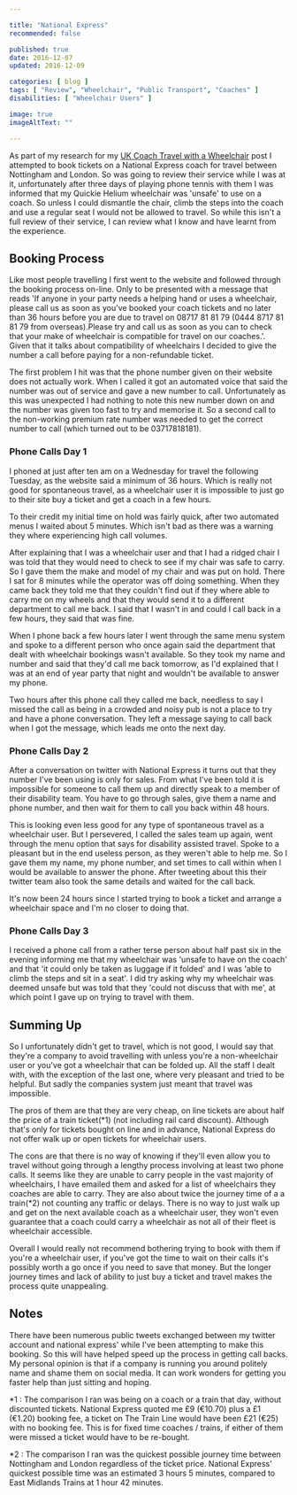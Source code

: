 ```yaml
---

title: "National Express"
recommended: false

published: true
date: 2016-12-07
updated: 2016-12-09

categories: [ blog ]
tags: [ "Review", "Wheelchair", "Public Transport", "Coaches" ]
disabilities: [ "Wheelchair Users" ]

image: true
imageAltText: ""

---
```


As part of my research for my [UK Coach Travel with a Wheelchair](/articles/wheels-on-uk-coaches/) post I attempted to book tickets on a National Express coach for travel between Nottingham and London. So was going to review their service while I was at it, unfortunately after three days of playing phone tennis with them I was informed that my Quickie Helium wheelchair was 'unsafe' to use on a coach. So unless I could dismantle the chair, climb the steps into the coach and use a regular seat I would not be allowed to travel. So while this isn't a full review of their service, I can review what I know and have learnt from the experience.<!--more-->

## Booking Process

Like most people travelling I first went to the website and followed through the booking process on-line. Only to be presented with a message that reads 'If anyone in your party needs a helping hand or uses a wheelchair, please call us as soon as you've booked your coach tickets and no later than 36 hours before you are due to travel on 08717 81 81 79 (0444 8717 81 81 79 from overseas).Please try and call us as soon as you can to check that your make of wheelchair is compatible for travel on our coaches.'. Given that it talks about compatibility of wheelchairs I decided to give the number a call before paying for a non-refundable ticket.

The first problem I hit was that the phone number given on their website does not actually work. When I called it got an automated voice that said the number was out of service and gave a new number to call. Unfortunately as this was unexpected I had nothing to note this new number down on and the number was given too fast to try and memorise it. So a second call to the non-working premium rate number was needed to get the correct number to call (which turned out to be 03717818181).

### Phone Calls Day 1

I phoned at just after ten am on a Wednesday for travel the following Tuesday, as the website said a minimum of 36 hours. Which is really not good for spontaneous travel, as a wheelchair user it is impossible to just go to their site buy a ticket and get a coach in a few hours. 

To their credit my initial time on hold was fairly quick, after two automated menus I waited about 5 minutes. Which isn't bad as there was a warning they where experiencing high call volumes.

After explaining that I was a wheelchair user and that I had a ridged chair I was told that they would need to check to see if my chair was safe to carry. So I gave them the make and model of my chair and was put on hold. There I sat for 8 minutes while the operator was off doing something. When they came back they told me that they couldn't find out if they where able to carry me on my wheels and that they would send it to a different department to call me back. I said that I wasn't in and could I call back in a few hours, they said that was fine.

When I phone back a few hours later I went through the same menu system and spoke to a different person who once again said the department that dealt with wheelchair bookings wasn't available. So they took my name and number and said that they'd call me back tomorrow, as I'd explained that I was at an end of year party that night and wouldn't be available to answer my phone. 

Two hours after this phone call they called me back, needless to say I  missed the call as being in a crowded and noisy pub is not a place to try and have a phone conversation. They left a message saying to call back when I got the message, which leads me onto the next day.

### Phone Calls Day 2

After a conversation on twitter with National Express it turns out that they number I've been using is only for sales. From what I've been told it is impossible for someone to call them up and directly speak to a member of their disability team. You have to go through sales, give them a name and phone number, and then wait for them to call you back within 48 hours.

This is looking even less good for any type of spontaneous travel as a wheelchair user. But I persevered, I called the sales team up again, went through the menu option that says for disability assisted travel. Spoke to a pleasant but in the end useless person, as they weren't able to help me. So I gave them my name, my phone number, and set times to call within when I would be available to answer the phone. After tweeting about this their twitter team also took the same details and waited for the call back.

It's now been 24 hours since I started trying to book a ticket and arrange a wheelchair space and I'm no closer to doing that.

### Phone Calls Day 3

I received a phone call from a rather terse person about half past six in the evening informing me that my wheelchair was 'unsafe to have on the coach' and that 'it could only be taken as luggage if it folded' and I was 'able to climb the steps and sit in a seat'. I did try asking why my wheelchair was deemed unsafe but was told that they 'could not discuss that with me', at which point I gave up on trying to travel with them.

## Summing Up

So I unfortunately didn't get to travel, which is not good, I would say that they're a company to avoid travelling with unless you're a non-wheelchair user or you've got a wheelchair that can be folded up. All the staff I dealt with, with the exception of the last one, where very pleasant and tried to be helpful. But sadly the companies system just meant that travel was impossible. 

The pros of them are that they are very cheap, on line tickets are about half the price of a train ticket(*1) (not including rail card discount). Although that's only for tickets bought on line and in advance, National Express do not offer walk up or open tickets for wheelchair users.

The cons are that there is no way of knowing if they'll even allow you to travel without going through a lengthy process involving at least two phone calls. It seems like they are unable to carry people in the vast majority of wheelchairs, I have emailed them and asked for a list of wheelchairs they coaches are able to carry. They are also about twice the journey time of a a train(*2) not counting any traffic or delays. There is no way to just walk up and get on the next available coach as a wheelchair user, they won't even guarantee that a coach could carry a wheelchair as not all of their fleet is wheelchair accessible.

Overall I would really not recommend bothering trying to book with them if you're a wheelchair user, if you've got the time to wait on their calls it's possibly worth a go once if you need to save that money. But the longer journey times and lack of ability to just buy a ticket and travel makes the process quite unappealing. 

## Notes

There have been numerous public tweets exchanged between my twitter account and national express' while I've been attempting to make this booking. So this will have helped speed up the process in getting call backs. My personal opinion is that if a company is running you around politely name and shame them on social media. It can work wonders for getting you faster help than just sitting and hoping.

*1 : The comparison I ran was being on a coach or a train that day, without discounted tickets. National Express quoted me £9 (€10.70) plus a £1 (€1.20) booking fee, a ticket on The Train Line would have been £21 (€25) with no booking fee. This is for fixed time coaches / trains, if either of them were missed a ticket would have to be re-bought. 

*2 : The comparison I ran was the quickest possible journey time between Nottingham and London regardless of the ticket price. National Express' quickest possible time was an estimated 3 hours 5 minutes, compared to East Midlands Trains at 1 hour 42 minutes.
